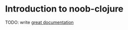 # Introduction to noob-clojure

TODO: write [great documentation](http://jacobian.org/writing/what-to-write/)
